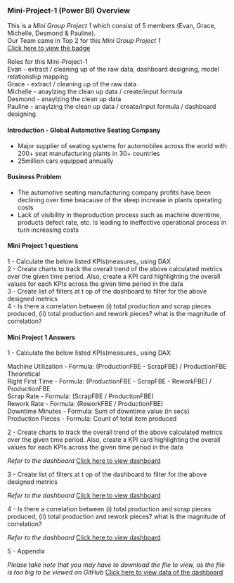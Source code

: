### Mini-Project-1 (Power BI) Overview

This is a _Mini Group Project 1_ which consist of 5 members (Evan, Grace, Michelle, Desmond & Pauline). <br>
Our Team came in Top 2 for this _Mini Group Project 1_ <br>
[Click here to view the badge](https://www.credly.com/badges/6785ca33-25fe-4782-ba36-1c4ee530864d/public_url)

Roles for this Mini-Project-1 <br>
Evan - extract / cleaning up of the raw data, dashboard designing, model relationship mapping <br>
Grace - extract / cleaning up of the raw data <br>
Michelle - anaylzing the clean up data / create/input formula <br>
Desmond - anaylzing the clean up data <br>
Pauline - anaylzing the clean up data / create/input formula / dashboard designing <br>

#### Introduction - Global Automotive Seating Company
- Major supplier of seating systems for automobiles across the world with 200+ seat manufacturing plants in 30+ countries
- 25million cars equipped annually

#### Business Problem
- The automotive seating manufacturing company profits have been declining over time beacause of the steep increase in plants operating costs
- Lack of visibility in theproduction process such as machine downtime, products defect rate, etc. Is leading to ineffective operational process in turn increasing costs

#### Mini Project 1 questions 
1 - Calculate the below listed KPIs(measures_ using DAX <br>
2 - Create charts to track the overall trend of the above calculated metrics over the given time period. Also, create a KPI card highlighting the overall values for each KPIs across the given time period in the data <br>
3 - Create list of filters at t op of the dashboard to filter for the above designed metrics <br>
4 - Is there a correlation between (i) total production and scrap pieces produced, (ii) total production and rework pieces? what is the magnitude of correlation? <br>


#### Mini Project 1 Answers
1 - Calculate the below listed KPIs(measures_ using DAX <br>

Machine Utilization - Formula: (ProductionFBE - ScrapFBE) / ProductionFBE Theoretical <br>
Right First Time - Formula: (ProductionFBE - ScrapFBE - ReworkFBE) / ProductionFBE <br>
Scrap Rate - Formula: (ScrapFBE / ProductionFBE) <br>
Rework Rate - Formula: (ReworkFBE / ProductionFBE) <br>
Downtime Minutes - Formula: Sum of downtime value (in secs) <br>
Production Pieces - Formula: Count of total item produced <br>

2 - Create charts to track the overall trend of the above calculated metrics over the given time period. Also, create a KPI card highlighting the overall values for each KPIs across the given time period in the data <br>

*Refer to the dashboard* 
[Click here to view dashboard](https://github.com/YuriEvan/Mini-Project-1/blob/main/DBA06%20-%20Group%208_Mini%20Assignment%201.pdf)


3 - Create list of filters at t op of the dashboard to filter for the above designed metrics <br>

*Refer to the dashboard*
[Click here to view dashboard](https://github.com/YuriEvan/Mini-Project-1/blob/main/DBA06%20-%20Group%208_Mini%20Assignment%201.pdf)


4 - Is there a correlation between (i) total production and scrap pieces produced, (ii) total production and rework pieces? what is the magnitude of correlation? <br>

*Refer to the dashboard*
[Click here to view dashboard](https://github.com/YuriEvan/Mini-Project-1/blob/main/DBA06%20-%20Group%208_Mini%20Assignment%201.pdf)

5 - Appendix <br>

*Please take note that you may have to download the file to view, as the file is too big to be viewed on GitHub*
[Click here to view data of the dashboard](https://github.com/YuriEvan/Mini-Project-1/blob/main/PowerBI-Data/DBA06%20-%20Group%208_Mini%20Assignment%201.pbix)
